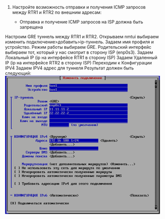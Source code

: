 1. Настройте возможность отправки и получения ICMP запросов между RTR1 и RTR2 по внешним адресам:

   - Отправка и получение ICMP запросов на ISP должна быть запрещена

Настроим GRE туннель между RTR1 и RTR2. 
Открываем nmtui выбираем изменить подключение>добавить>ip-туннель. Задаем имя профиля и устройство. 
Режим работы выбираем GRE. 
Родительский интерфейс выбираем тот, который у нас смотрит в сторону ISP (enp0s3).
Задаем Локальный IP (ip на интерфейсе RTR1 в сторону ISP) 
Задаем Удаленный IP (ip на интерфейсе RTR2 в сторону ISP)
Переходим к Конфигурации IPV4
Задаем IPV4 адрес для туннеля
Результат должен быть следующий:
![screen1](https://github.com/zurabchiks/SPb-RCH2024/blob/main/RedOS/Pic/8.png)